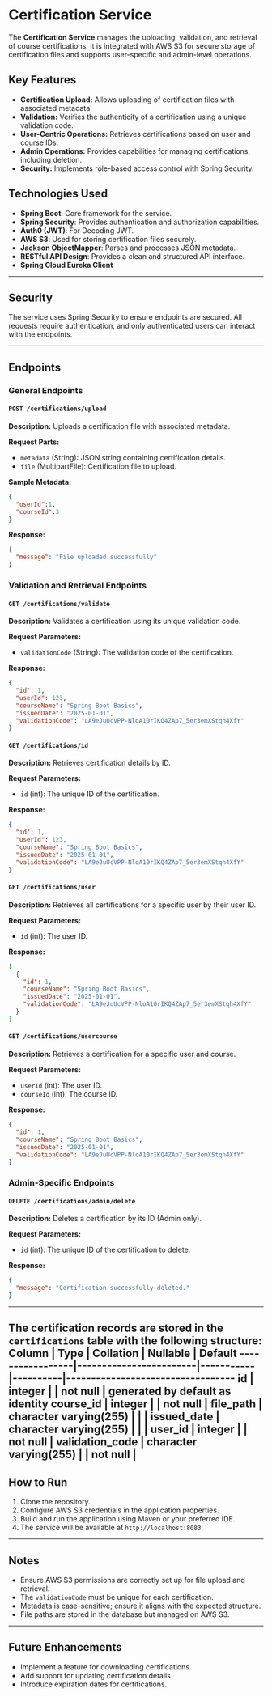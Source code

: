 # Certification Service

The **Certification Service** manages the uploading, validation, and retrieval of course certifications. It is integrated with AWS S3 for secure storage of certification files and supports user-specific and admin-level operations.

## Key Features

- **Certification Upload:** Allows uploading of certification files with associated metadata.
- **Validation:** Verifies the authenticity of a certification using a unique validation code.
- **User-Centric Operations:** Retrieves certifications based on user and course IDs.
- **Admin Operations:** Provides capabilities for managing certifications, including deletion.
- **Security:** Implements role-based access control with Spring Security.

## Technologies Used

- **Spring Boot**: Core framework for the service.
- **Spring Security**: Provides authentication and authorization capabilities.
- **Auth0 (JWT)**: For Decoding JWT.
- **AWS S3**: Used for storing certification files securely.
- **Jackson ObjectMapper**: Parses and processes JSON metadata.
- **RESTful API Design**: Provides a clean and structured API interface.
- **Spring Cloud Eureka Client**

---

## Security
The service uses Spring Security to ensure endpoints are secured. All requests require authentication, and only authenticated users can interact with the endpoints.

---

## Endpoints

### General Endpoints

#### `POST /certifications/upload`
**Description:** Uploads a certification file with associated metadata.

**Request Parts:**
- `metadata` (String): JSON string containing certification details.
- `file` (MultipartFile): Certification file to upload.

**Sample Metadata:**
```json
{
  "userId":1,
  "courseId":3
}
```

**Response:**
```json
{
  "message": "File uploaded successfully"
}
```

### Validation and Retrieval Endpoints

#### `GET /certifications/validate`
**Description:** Validates a certification using its unique validation code.

**Request Parameters:**
- `validationCode` (String): The validation code of the certification.

**Response:**
```json
{
  "id": 1,
  "userId": 123,
  "courseName": "Spring Boot Basics",
  "issuedDate": "2025-01-01",
  "validationCode": "LA9eJuUcVPP-NloA10rIKQ4ZAp7_5er3emXStqh4XfY"
}
```

#### `GET /certifications/id`
**Description:** Retrieves certification details by ID.

**Request Parameters:**
- `id` (int): The unique ID of the certification.

**Response:**
```json
{
  "id": 1,
  "userId": 123,
  "courseName": "Spring Boot Basics",
  "issuedDate": "2025-01-01",
  "validationCode": "LA9eJuUcVPP-NloA10rIKQ4ZAp7_5er3emXStqh4XfY"
}
```

#### `GET /certifications/user`
**Description:** Retrieves all certifications for a specific user by their user ID.

**Request Parameters:**
- `id` (int): The user ID.

**Response:**
```json
[
  {
    "id": 1,
    "courseName": "Spring Boot Basics",
    "issuedDate": "2025-01-01",
    "validationCode": "LA9eJuUcVPP-NloA10rIKQ4ZAp7_5er3emXStqh4XfY"
  }
]
```

#### `GET /certifications/usercourse`
**Description:** Retrieves a certification for a specific user and course.

**Request Parameters:**
- `userId` (int): The user ID.
- `courseId` (int): The course ID.

**Response:**
```json
{
  "id": 1,
  "courseName": "Spring Boot Basics",
  "issuedDate": "2025-01-01",
  "validationCode": "LA9eJuUcVPP-NloA10rIKQ4ZAp7_5er3emXStqh4XfY"
}
```

### Admin-Specific Endpoints

#### `DELETE /certifications/admin/delete`
**Description:** Deletes a certification by its ID (Admin only).

**Request Parameters:**
- `id` (int): The unique ID of the certification to delete.

**Response:**
```json
{
  "message": "Certification successfully deleted."
}
```

---
The certification records are stored in the `certifications` table with the following structure:
     Column      |          Type          | Collation | Nullable |             Default
-----------------|------------------------|-----------|----------|----------------------------------
 id              | integer                |           | not null | generated by default as identity
 course_id       | integer                |           | not null |
 file_path       | character varying(255) |           |          |
 issued_date     | character varying(255) |           |          |
 user_id         | integer                |           | not null |
 validation_code | character varying(255) |           | not null |
 ---

## How to Run

1. Clone the repository.
2. Configure AWS S3 credentials in the application properties.
3. Build and run the application using Maven or your preferred IDE.
4. The service will be available at `http://localhost:8083`.

---

## Notes

- Ensure AWS S3 permissions are correctly set up for file upload and retrieval.
- The `validationCode` must be unique for each certification.
- Metadata is case-sensitive; ensure it aligns with the expected structure.
- File paths are stored in the database but managed on AWS S3.

---

## Future Enhancements

- Implement a feature for downloading certifications.
- Add support for updating certification details.
- Introduce expiration dates for certifications.
